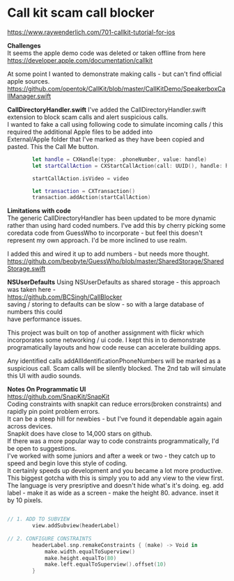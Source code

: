 # Call kit scam call blocker      
https://www.raywenderlich.com/701-callkit-tutorial-for-ios            

      
**Challenges**      
It seems the apple demo code was deleted or taken offline from here
https://developer.apple.com/documentation/callkit      
      
At some point I wanted to demonstrate making calls - but can't find official apple sources.    
https://github.com/opentok/CallKit/blob/master/CallKitDemo/SpeakerboxCallManager.swift      
      
**CallDirectoryHandler.swift**
I've added the CallDirectoryHandler.swift extension to block scam calls and alert suspicious calls.      
I wanted to fake a call using following code to simulate incoming calls / this required the additional Apple files to be added into       
External/Apple folder that I've marked as they have been copied and pasted. 
This the Call Me button. 
      
````swift
        let handle = CXHandle(type: .phoneNumber, value: handle)
        let startCallAction = CXStartCallAction(call: UUID(), handle: handle)

        startCallAction.isVideo = video

        let transaction = CXTransaction()
        transaction.addAction(startCallAction)
````

      
**Limitations with code**      
The generic CallDirectoryHandler has been updated to be more dynamic rather than using hard coded numbers.
I've add this by cherry picking some coredata code from GuessWho to incorporate - 
but feel this doesn't represent my own approach. I'd be more inclined to use realm.

I added this and wired it up to add numbers - but needs more thought.
https://github.com/beobyte/GuessWho/blob/master/SharedStorage/SharedStorage.swift      



**NSUserDefaults**
Using NSUserDefaults as shared storage - this approach was taken here -      
https://github.com/BCSingh/CallBlocker     
saving / storing to defaults can be slow - so with a large database of numbers this could      
have performance issues.      


This project was built on top of another assignment with flickr which incorporates some networking / ui code.
I kept this in to demonstrate programatically layouts and how code reuse can accelerate building apps.



Any identified calls addAllIdentificationPhoneNumbers will be marked as a suspicious call.
Scam calls will be silently blocked. The 2nd tab will simulate this UI with audio sounds.

**Notes On Programmatic UI**       
https://github.com/SnapKit/SnapKit       
Coding constraints with snapkit can reduce errors(broken constraints) and rapidly pin point problem errors.        
It can be a steep hill for newbies - but I've found it dependable again again across devices.        
Snapkit does have close to 14,000 stars on github.       
If there was a more popular way to code constraints programmatically, I'd be open to suggestions.       
I've worked with some juniors and after a week or two - they catch up to speed and begin love this style of coding.        
It certainly speeds up development and you became a lot more productive.      
This biggest gotcha with this is simply you to add any view to the view first. 
The language is very presriptive and doesn't hide what's it's doing. 
eg. add label - make it as wide as a screen - make the height 80.
advance. inset it by 10 pixels. 

````swift

// 1. ADD TO SUBVIEW
        view.addSubview(headerLabel)
        
// 2. CONFIGURE CONSTRAINTS
        headerLabel.snp.remakeConstraints { (make) -> Void in
            make.width.equalToSuperview()
            make.height.equalTo(80)
            make.left.equalToSuperview().offset(10)
        }
````

